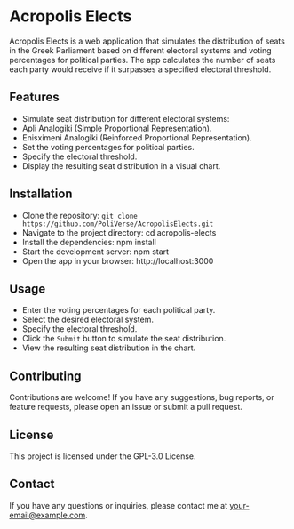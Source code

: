 # Acropolis Elects
Acropolis Elects is a web application that simulates the distribution of seats in the Greek Parliament based on different electoral systems and voting percentages for political parties. The app calculates the number of seats each party would receive if it surpasses a specified electoral threshold.

## Features
- Simulate seat distribution for different electoral systems:
- Apli Analogiki (Simple Proportional Representation).
- Enisximeni Analogiki (Reinforced Proportional Representation).
- Set the voting percentages for political parties.
- Specify the electoral threshold.
- Display the resulting seat distribution in a visual chart.
## Installation
- Clone the repository:
`git clone https://github.com/PoliVerse/AcropolisElects.git`
- Navigate to the project directory: cd acropolis-elects
- Install the dependencies: npm install
- Start the development server: npm start
- Open the app in your browser: http://localhost:3000
## Usage
- Enter the voting percentages for each political party.
- Select the desired electoral system.
- Specify the electoral threshold.
- Click the `Submit` button to simulate the seat distribution.
- View the resulting seat distribution in the chart.

## Contributing
Contributions are welcome! If you have any suggestions, bug reports, or feature requests, please open an issue or submit a pull request.

## License
This project is licensed under the GPL-3.0 License.

## Contact
If you have any questions or inquiries, please contact me at your-email@example.com.